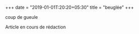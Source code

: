 +++
date = "2019-01-01T:20:20+05:30"
title = "beuglée"
+++

coup de gueule
<!--more-->
Article en cours de rédaction
